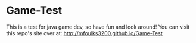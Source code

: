 Game-Test
=========

This is a test for java game dev, so have fun and look around!
You can visit this repo's site over at: http://mfoulks3200.github.io/Game-Test
